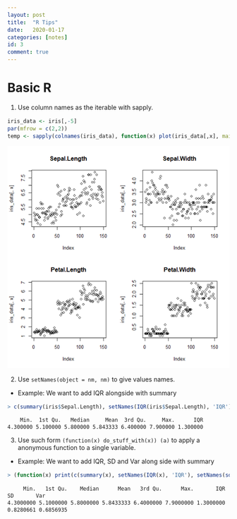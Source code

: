 ```yaml
---
layout: post
title:  "R Tips"
date:   2020-01-17
categories: [notes]
id: 3
comment: true
---
```


# Basic R
1. Use column names as the iterable with sapply.
```r
iris_data <- iris[,-5]
par(mfrow = c(2,2))
temp <- sapply(colnames(iris_data), function(x) plot(iris_data[,x], main = x))
```
![Plot](https://github.com/yuyueshihaoren/yuyueshihaoren.github.io/raw/master/_assets/iris_scatter.png)

2. Use `setNames(object = nm, nm)` to give values names.
  - Example: We want to add IQR alongside with summary
```r
> c(summary(iris$Sepal.Length), setNames(IQR(iris$Sepal.Length), 'IQR'))
```
```
    Min.  1st Qu.   Median     Mean  3rd Qu.     Max.      IQR 
4.300000 5.100000 5.800000 5.843333 6.400000 7.900000 1.300000
```

3. Use such form `(function(x) do_stuff_with(x)) (a)` to apply a anonymous function to a single variable.
 - Example: We want to add IQR, SD and Var along side with summary
 ```r
> (function(x) print(c(summary(x), setNames(IQR(x), 'IQR'), setNames(sd(x), 'SD'), setNames(var(x), 'Var')))) (iris$Sepal.Length)
```
```
     Min.   1st Qu.    Median      Mean   3rd Qu.      Max.       IQR        SD       Var 
4.3000000 5.1000000 5.8000000 5.8433333 6.4000000 7.9000000 1.3000000 0.8280661 0.6856935 
```
